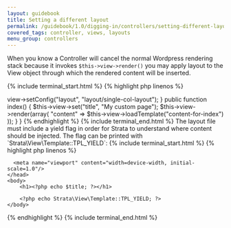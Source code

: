 ```yaml
---
layout: guidebook
title: Setting a different layout
permalink: /guidebook/1.0/digging-in/controllers/setting-different-layout/
covered_tags: controller, views, layouts
menu_group: controllers
---
```


When you know a Controller will cancel the normal Wordpress rendering stack because it invokes `$this->view->render()` you may apply layout to the View object through which the rendered content will be inserted.

{% include terminal_start.html %}
{% highlight php linenos %}
<?php
namespace App\Controller;

class MyController extends AppController
{
    public function before()
    {
        // Will look under ~/web/app/themes/[active-theme]/templates/layout/single-col-layout.php
        $this->view->setConfig("layout", "layout/single-col-layout");
    }

    public function index()
    {
        $this->view->set("title", "My custom page");

        $this->view->render(array(
            "content" => $this->view->loadTemplate("content-for-index")
        ));
    }

}
{% endhighlight %}
{% include terminal_end.html %}

The layout file must include a yield flag in order for Strata to understand where content should be injected. The flag can be printed with `Strata\View\Template::TPL_YIELD`:

{% include terminal_start.html %}
{% highlight php linenos %}
<html>
    <head>
      <meta http-equiv="Content-Type" content="text/html; charset=UTF-8" />
      <title><?php echo $title; ?></title>
      <meta name="viewport" content="width=device-width, initial-scale=1.0"/>
    </head>
    <body>
        <h1><?php echo $title; ?></h1>

        <?php echo Strata\View\Template::TPL_YIELD; ?>
    </body>
</html>
{% endhighlight %}
{% include terminal_end.html %}
